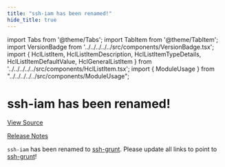 ```yaml
---
title: "ssh-iam has been renamed!"
hide_title: true
---
```


import Tabs from '@theme/Tabs';
import TabItem from '@theme/TabItem';
import VersionBadge from '../../../../../src/components/VersionBadge.tsx';
import { HclListItem, HclListItemDescription, HclListItemTypeDetails, HclListItemDefaultValue, HclGeneralListItem } from '../../../../../src/components/HclListItem.tsx';
import { ModuleUsage } from "../../../../../src/components/ModuleUsage";

<VersionBadge repoTitle="Security Modules" version="0.68.5" lastModifiedVersion="0.13.0"/>

# ssh-iam has been renamed!

<a href="https://github.com/gruntwork-io/terraform-aws-security/tree/update-codeowners/modules/ssh-iam" className="link-button" title="View the source code for this module in GitHub.">View Source</a>

<a href="https://github.com/gruntwork-io/terraform-aws-security/releases/tag/v0.13.0" className="link-button" title="Release notes for only versions which impacted this module.">Release Notes</a>

`ssh-iam` has been renamed to [ssh-grunt](https://github.com/gruntwork-io/terraform-aws-security/tree/v0.68.5/modules/ssh-grunt). Please update all links to point to
[ssh-grunt](https://github.com/gruntwork-io/terraform-aws-security/tree/v0.68.5/modules/ssh-grunt)!


<!-- ##DOCS-SOURCER-START
{
  "originalSources": [
    "https://github.com/gruntwork-io/terraform-aws-security/tree/v0.68.5/modules/ssh-iam/readme.md",
    "https://github.com/gruntwork-io/terraform-aws-security/tree/v0.68.5/modules/ssh-iam/variables.tf",
    "https://github.com/gruntwork-io/terraform-aws-security/tree/v0.68.5/modules/ssh-iam/outputs.tf"
  ],
  "sourcePlugin": "module-catalog-api",
  "hash": "7dec2b334ac4a5f259db4def651f0fab"
}
##DOCS-SOURCER-END -->
